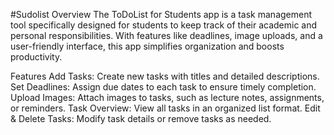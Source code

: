 #Sudolist
Overview
The ToDoList for Students app is a task management tool specifically designed for students to keep track of their academic and personal responsibilities. With features like deadlines, image uploads, and a user-friendly interface, this app simplifies organization and boosts productivity.

Features
Add Tasks: Create new tasks with titles and detailed descriptions.
Set Deadlines: Assign due dates to each task to ensure timely completion.
Upload Images: Attach images to tasks, such as lecture notes, assignments, or reminders.
Task Overview: View all tasks in an organized list format.
Edit & Delete Tasks: Modify task details or remove tasks as needed.

